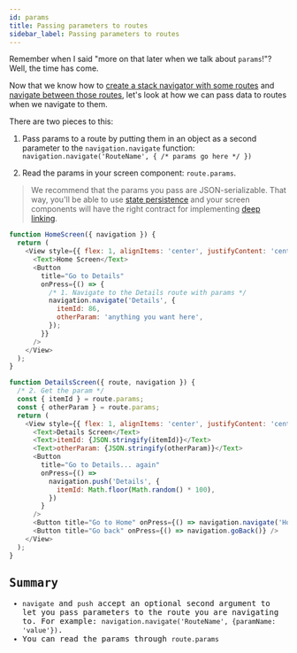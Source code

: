 ```yaml
---
id: params
title: Passing parameters to routes
sidebar_label: Passing parameters to routes
---
```


Remember when I said "more on that later when we talk about `params`!"? Well, the time has come.

Now that we know how to [create a stack navigator with some routes](hello-react-navigation.html) and [navigate between those routes](navigating.html), let's look at how we can pass data to routes when we navigate to them.

There are two pieces to this:

1. Pass params to a route by putting them in an object as a second parameter to the `navigation.navigate` function: `navigation.navigate('RouteName', { /* params go here */ })`

2. Read the params in your screen component: `route.params`.

> We recommend that the params you pass are JSON-serializable. That way, you'll be able to use [state persistence](state-persistence.html) and your screen components will have the right contract for implementing [deep linking](deep-linking.html).

<samp id="passing-params" />

```js
function HomeScreen({ navigation }) {
  return (
    <View style={{ flex: 1, alignItems: 'center', justifyContent: 'center' }}>
      <Text>Home Screen</Text>
      <Button
        title="Go to Details"
        onPress={() => {
          /* 1. Navigate to the Details route with params */
          navigation.navigate('Details', {
            itemId: 86,
            otherParam: 'anything you want here',
          });
        }}
      />
    </View>
  );
}

function DetailsScreen({ route, navigation }) {
  /* 2. Get the param */
  const { itemId } = route.params;
  const { otherParam } = route.params;
  return (
    <View style={{ flex: 1, alignItems: 'center', justifyContent: 'center' }}>
      <Text>Details Screen</Text>
      <Text>itemId: {JSON.stringify(itemId)}</Text>
      <Text>otherParam: {JSON.stringify(otherParam)}</Text>
      <Button
        title="Go to Details... again"
        onPress={() =>
          navigation.push('Details', {
            itemId: Math.floor(Math.random() * 100),
          })
        }
      />
      <Button title="Go to Home" onPress={() => navigation.navigate('Home')} />
      <Button title="Go back" onPress={() => navigation.goBack()} />
    </View>
  );
}
```

## Summary

- `navigate` and `push` accept an optional second argument to let you pass parameters to the route you are navigating to. For example: `navigation.navigate('RouteName', {paramName: 'value'})`.
- You can read the params through `route.params`

